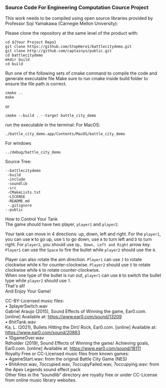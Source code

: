 ### Source Code For Engineering Computation Cource Project

This work needs to be compiled using open source libraries provided by Professor Soji Yamakawa (Carnegie Mellon University):

Please clone the repository at the same level of the product with:

```shell
cd ${Your Project Repo}
git clone https://github.com/StopHere1/battlecitydemo.git
git clone http://github.com/captainys/public.git
cd battlecitydemo
mkdir build
cd build
```
Run one of the following sets of cmake command to compile the code and generate executable file
Make sure to run cmake inside build folder to ensure the file path is correct.
```shell
cmake ..
make
```
or
```shell
cmake --build . --target battle_city_demo
```

run the executable in the terminal:
For MacOS:
```shell
./battle_city_demo.app/Contents/MacOS/battle_city_demo
```
For windows
```shell
../debug/battle_city_demo
```

Source Tree:

```
--battlecitydemo
 -build
 -include
 -soundlib
 -src
 -CMakeLists.txt
 -LICENSE
 -README.md
 -.gitignore
--public
```

How to Control Your Tank  
​
The game should have two player, `player1` and `player2`.  ​

Your tank can move in 4 directions: up, down, left and right. For the `player1`, you can use `W` to go up, use `S` to go down, use `A` to turn left and `D` to turn right. For `player2`, you should use `Up, Down, Left and Right` arrow key.  
​
`Player1` can use the `Space` to fire the bullet while `player2` should use the `0`.  

Player can also rotate the aim direction. `Player1` can use `J` to rotate clockwise while `K` for counter-clockwise. `Player2` should use `5` to rotate clockwise while `6` to rotate counter-clockwise.   
​
When one type of the bullet is run out, `player1` can use `B` to switch the bullet type while `player2` should use `7`.  
​
That's all!   
​
And Enjoy Your Game!  

CC-BY-Licensed music files:  
• 3playerSwitch.wav  
Gabriel Araujo (2015), Sound Effects of Winning the game, Ear0.com. [online] Available at: https://www.ear0.com/sound/13209  
• 6hitTank.wav  
Ka, L. (2021), Bullets Hitting the Dirt/ Rock, Ear0.com. [online] Available at: https://www.ear0.com/sound/20883  
• 10gameOver.wav  
Rdholder (2019), Sound Effects of Winning the game/ Achieving goals, Ear0.com. [online] Available at: https://www.ear0.com/sound/18111   
Royalty Free or CC-Licensed music files from known games:  
• 4gameStart.wav: from the original Battle City Game (NES)  
• 6hitAmor.wav, 7occupied.wav, 7occupyFailed.wav, 7occupying.wav: from the Apex Legends sound effect pack  
Other files in the “soundlib” directory are royalty free or under CC-License from online music library websites.  


